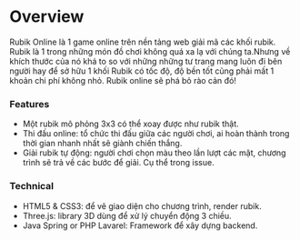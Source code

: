 # Overview
Rubik Online là 1 game online trên nền tảng web giải mã các khối rubik. Rubik là 1 trong những món đồ chơi không quá xa lạ với chúng ta.Nhưng về khích thước của nó khá to so với những những tư trang mang luôn đi bên người hay để sở hữu 1 khối Rubik có tốc độ, độ bền tốt cũng phải mất 1 khoản chi phí không nhỏ. Rubik online sẽ phá bỏ rào cản đó!
### Features
* Một rubik mô phỏng 3x3 có thể xoay được như rubik thật.
* Thi đấu  online: tổ chức thi đấu giữa các người chơi, ai hoàn thành trong thời gian nhanh nhất sẽ giành chiến thắng.
* Giải rubik tự động: người chơi chọn màu theo lần lượt các mặt, chương trình sẽ trả về các bước để giải. Cụ thể trong issue.
### Technical
* HTML5 & CSS3: để vẽ giao diện cho chương trình, render rubik.
* Three.js: library 3D dùng để xử lý chuyển động 3 chiều.
* Java Spring or PHP Lavarel: Framework để xây dựng backend.
